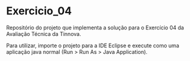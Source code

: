 # Exercicio_04
Repositório do projeto que implementa a solução para o Exercício 04 da Avaliação Técnica da Tinnova.

Para utilizar, importe o projeto para a IDE Eclipse e execute como uma aplicação java normal (Run > Run As > Java Application).
